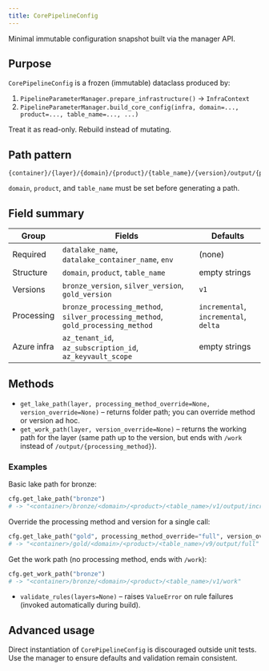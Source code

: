 ```yaml
---
title: CorePipelineConfig
---
```


Minimal immutable configuration snapshot built via the manager API.

## Purpose

`CorePipelineConfig` is a frozen (immutable) dataclass produced by:

1. `PipelineParameterManager.prepare_infrastructure()` -> `InfraContext`
2. `PipelineParameterManager.build_core_config(infra, domain=..., product=..., table_name=..., ...)`

Treat it as read-only. Rebuild instead of mutating.

## Path pattern

```text
{container}/{layer}/{domain}/{product}/{table_name}/{version}/output/{processing_method}
```

`domain`, `product`, and `table_name` must be set before generating a path.

## Field summary

| Group | Fields | Defaults |
|-------|--------|----------|
| Required | `datalake_name`, `datalake_container_name`, `env` | (none) |
| Structure | `domain`, `product`, `table_name` | empty strings |
| Versions | `bronze_version`, `silver_version`, `gold_version` | `v1` |
| Processing | `bronze_processing_method`, `silver_processing_method`, `gold_processing_method` | `incremental`, `incremental`, `delta` |
| Azure infra | `az_tenant_id`, `az_subscription_id`, `az_keyvault_scope` | empty strings |

## Methods

- `get_lake_path(layer, processing_method_override=None, version_override=None)` – returns folder path; you can override method or version ad hoc.
- `get_work_path(layer, version_override=None)` – returns the working path for the layer (same path up to the version, but ends with `/work` instead of `/output/{processing_method}`).

### Examples

Basic lake path for bronze:

```python
cfg.get_lake_path("bronze")
# -> "<container>/bronze/<domain>/<product>/<table_name>/v1/output/incremental"
```

Override the processing method and version for a single call:

```python
cfg.get_lake_path("gold", processing_method_override="full", version_override="v9")
# -> "<container>/gold/<domain>/<product>/<table_name>/v9/output/full"
```

Get the work path (no processing method, ends with `/work`):

```python
cfg.get_work_path("bronze")
# -> "<container>/bronze/<domain>/<product>/<table_name>/v1/work"
```
- `validate_rules(layers=None)` – raises `ValueError` on rule failures (invoked automatically during build).

## Advanced usage

Direct instantiation of `CorePipelineConfig` is discouraged outside unit tests. Use the manager to ensure defaults and validation remain consistent.
